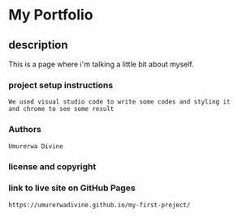# My Portfolio 


## description
 
 This is a page where i'm talking a little bit about myself.

### project setup instructions

```
We used visual studio code to write some codes and styling it
and chrome to see some result
```


### Authors
```
Umurerwa Divine
``` 

### license and copyright


### link to live site on GitHub Pages

```
https://umurerwadivine.github.io/my-first-project/
```


